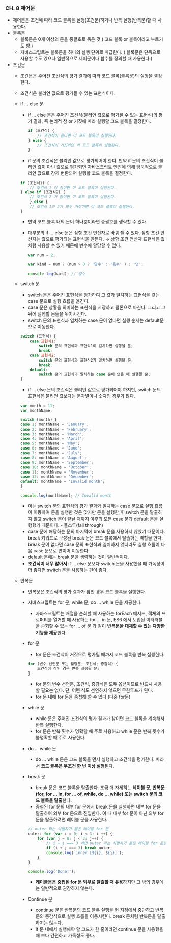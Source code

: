 ### CH. 8 제어문

- 제어문은 조건에 따라 코드 블록을 실행(조건문)하거나 반복 실행(반복문)할 때 사용한다.
- 블록문
    - 블록문은 0개 이상의 문을 중괄호로 묶은 것 ( 코드 블록 or 블록이라고 부르기도 함 )
    - 자바스크립트는 블록문을 하나의 실행 단위로 취급한다. ( 블록문은 단독으로 사용할 수도 있으나 일반적으로 제어문이나 함수를 정의할 때 사용한다.)
- 조건문
    - 조건문은 주어진 조건식의 평가 결과에 따라 코드 블록(블록문)의 실행을 결정한다.
    - 조건식은 불리언 값으로 평가될 수 있는 표현식이다.
    - if … else 문
        - if … else 문은 주어진 조건식(불리언 값으로 평가될 수 있는 표현식)의 평가 결과, 즉 논리적 참 or 거짓에 따라 실행할 코드 블록을 결정한다.
            
            ```jsx
            if (조건식) {
            	// 조건식이 참이면 이 코드 블록이 실행된다.
            } else {
            	// 조건식이 거짓이면 이 코드 블록이 실행된다.
            }
            ```
            
        - if 문의 조건식은 불리언 값으로 평가되어야 한다.
        만약 if 문의 조건식이 불리언 값이 아닌 값으로 평가되면 자바스크립트 엔진에 의해 암묵적으로 불리언 값으로 강제 변환되어 실행할 코드 블록을 결정한다.
        
        ```jsx
        if (조건식1) {
        	// 조건식 1 이 참이면 이 코드 블록이 실행된다.
        } else if (조건식2) {
        	// 조건식 2 가 참이면 이 코드 블록이 실행된다.
        	} else {
        	// 조건식 1과 2가 모두 거짓이면 이 코드 블록이 실행된다.
        }
        ```
        
        - 만약 코드 블록 내의 문이 하나뿐이라면 중괄호를 생략할 수 있다.
        - 대부분의 if … else 문은 삼항 조건 연산자로 바꿔 쓸 수 있다.
        삼항 조건 연산자는 값으로 평가되는 표현식을 만든다. → 삼항 조건 연산자 표현식은 값처럼 사용할 수 있기 때문에 변수에 할당할 수 있다.
            
            ```jsx
            var num = 2;
            
            var kind = num ? (num > 0 ? '양수' : '음수' ) : '영';
            
            console.log(kind); // 양수
            ```
            
    - switch 문
        - switch 문은 주어진 표현식을 평가하여 그 값과 일치하는 표현식을 갖는 case 문으로 실행 흐름을 옮긴다.
        - case 문은 상황을 의미하는 표현식을 저장하고 콜론으로 마친다.
        그리고 그 뒤에 실행할 문들을 위치시킨다.
        - switch 문의 표현식과 일치하는 case 문이 없다면 실행 순서는 default문으로 이동한다.
        
        ```jsx
        switch (표현식) {
        	case 표현식1:
        		switch 문의 표현식과 표현식1이 일치하면 실행될 문;
        		break;
        	case 표현식2:
        		switch 문의 표현식과 표현식2가 일치하면 실행될 문;
        		break;
        	default:
        		switch 문의 표현식과 일치하는 case 문이 없을 때 실행될 문;
        }
        ```
        
        - if … else 문의 조건식은 불리언 값으로 평가되어야 하지만, switch 문의 표현식은 불리언 값보다는 문자열이나 숫자인 경우가 많다.
        
        ```jsx
        var month = 11;
        var monthName;
        
        switch (month) {
        case 1: monthName = 'January';
        case 2: monthName = 'February';
        case 3: monthName = 'March';
        case 4: monthName = 'April';
        case 5: monthName = 'May';
        case 6: monthName = 'June';
        case 7: monthName = 'July';
        case 8: monthName = 'August';
        case 9: monthName = 'September';
        case 10: monthName = 'October';
        case 11: monthName = 'November';
        case 12: monthName = 'December';
        default: monthName = 'Invalid month';
        }
        
        console.log(monthName); // Invalid month
        ```
        
        - 이는 switch 문의 표현식의 평가 결과와 일치하는 case 문으로 실행 흐름이 이동하여 문을 실행한 것은 맞지만 문을 실행한 후 switch 문을 탈출하지 않고 switch 문이 끝날 때까지 이후의 모든 case 문과 default 문을 실행했기 때문이다. - 폴스루(fall through)
        - case 문에 해당하는 문의 마지막에 break 문을 사용하지 않았기 때문이다.
        break 키워드로 구성된 break 문은 코드 블록에서 탈출하는 역할을 한다.
        break 문이 없다면 case 문의 표현식과 일치하지 않더라도 실행 흐름이 다음 case 문으로 연이어 이동한다.
        - default 문에는 break 문을 생략하는 것이 일반적이다.
        - **조건식이 너무 많아서** if … else 문보다 switch 문을 사용했을 때 가독성이 더 좋다면 switch 문을 사용하는 편이 좋다.
    - 반복문
        - 반복문은 조건식의 평가 결과가 참인 경우 코드 블록을 실행한다.
        - 자바스크립트는 for 문, while 문, do … while 문을 제공한다.
            - 자바스크립트는 배열을 순회할 때 사용하는 forEach 메서드, 
            객체의 프로퍼티를 열거할 때 사용하는 for … in 문, 
            ES6 에서 도입된 이터러블을 순회할 수 있는 for … of 문
            과 같이 **반복문을 대체할 수 있는 다양한 기능을 제공**한다.
        - for 문
            - for 문은 조건식이 거짓으로 평가될 때까지 코드 블록을 반복 실행한다.
            
            ```jsx
            for (변수 선언문 또는 할당문; 조건식; 증감식) {
            	조건식이 참인 경우 반복 실행될 문;
            }
            ```
            
            - for 문의 변수 선언문, 조건식, 증감식은 모두 옵션이므로 반드시 사용할 필요는 없다. 단, 어떤 식도 선언하지 않으면 무한루프가 된다.
            - for 문 내에 for 문을 중첩해 쓸 수 있다 (다중 for문)
        - while 문
            - while 문은 주어진 조건식의 평가 결과가 참이면 코드 블록을 계속해서 반복 실행한다.
            - for 문은 반복 횟수가 명확할 때 주로 사용하고 while 문은 반복 횟수가 불명확할 때 주로 사용한다.
        - do … while 문
            - do … while 문은 코드 블록을 먼저 실행하고 조건식을 평가한다.
            따라서 **코드 블록은 무조건 한 번 이상 실행**된다.
        - break 문
            - break 문은 코드 블록을 탈출한다.
            조금 더 자세히는 **레이블 문, 반복문(for, for … in, for … of, while, do … while) 또는 switch 문의 코드 블록을 탈출**한다.
            - 중첩된 for 문의 내부 for 문에서 break 문을 실행하면 내부 for 문을 탈출하여 외부 for 문으로 진입한다.
            이 때 내부 for 문이 아닌 외부 for 문을 탈출하려면 레이블 문을 사용한다.
            
            ```jsx
            // outer 라는 식별자가 붙은 레이블 for 문
            outer: for (var i = 0; i < 3; i ++) {
            	for (var j = 0; j < 3; j++) {
            		// i + j === 3 이면 outer 라는 식별자가 붙은 레이블 for 문을 탈출한다.
            		if (i + j === 3) break outer;
            		console.log(`inner [${i}, ${j}]`);
            	}
            }
            
            console.log('Done!');
            ```
            
            - **레이블문은 중첩된 for 문 외부로 탈출할 때 유용**하지만 그 밖의 경우에는 일반적으로 권장하지 않는다.
        - Continue 문
            - continue 문은 반복문의 코드 블록 실행을 현 지점에서 중단하고 반복문의 증감식으로 실행 흐름을 이동시킨다.
            break 문처럼 반복문을 탈출하지는 않는다.
            - if 문 내에서 실행해야 할 코드가 한 줄이라면 continue 문을 사용했을 때 보다 간편하고 가독성도 좋다.